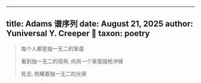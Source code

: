 
---
title: Adams 谱序列
date: August 21, 2025
author: Yuniversal Y. Creeper 🥐
taxon: poetry
---

<link href="https://fonts.googleapis.com/css2?family=LXGW+WenKai+TC&display=swap" rel="stylesheet">

<style>
.kaiti {
  font-family: "LXGW WenKai TC", serif;
  font-style: normal;
}
</style>

<blockquote class="kaiti">

每个人都是独一无二的笨蛋

看到独一无二的宿命, 向另一个笨蛋提枪冲锋

死去, 照耀着独一无二的光荣

</blockquote>
